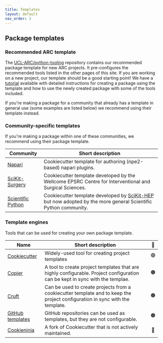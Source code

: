 ```yaml
---
title: Templates
layout: default
nav_order: 2
---
```


## Package templates

### Recommended ARC template

The [UCL-ARC/python-tooling](https://github.com/UCL-ARC/python-tooling)
repository contains our recommended package template for new ARC projects. It
pre-configures the recommended tools listed in the other pages of this site. If
you are working on a new project, our template should be a good starting point!
We have a [tutorial](https://github.com/UCL-ARC/python-tooling/blob/main/tutorial.md)
available with detailed instructions for creating a package using the template
and how to use the newly created package with some of the tools included.

If you're making a package for a community that already has a template in
general use (some examples are listed below) we recommend using their template
instead.

### Community-specific templates

If you're making a package within one of these communities, we recommend using
their package template.

| Community                                                          | Short description                                                                                                                               |
| ------------------------------------------------------------------ | ----------------------------------------------------------------------------------------------------------------------------------------------- |
| [Napari](https://github.com/napari/cookiecutter-napari-plugin)     | Cookiecutter template for authoring (npe2-based) napari plugins.                                                                                |
| [SciKit-Surgery](https://github.com/SciKit-Surgery/PythonTemplate) | Cookiecutter template developed by the Wellcome EPSRC Centre for Interventional and Surgical Sciences.                                          |
| [Scientific Python](https://github.com/scientific-python/cookie)   | Cookiecutter template developed by [SciKit-HEP](https://github.com/scikit-hep) but now adopted by the more general Scientific Python community. |

### Template engines

Tools that can be used for creating your own package template.

| Name                                                                                                                          | Short description                                                                                                            | 🚦  |
| ----------------------------------------------------------------------------------------------------------------------------- | ---------------------------------------------------------------------------------------------------------------------------- | :-: |
| [Cookiecutter](https://github.com/cookiecutter/cookiecutter)                                                                  | Widely-used tool for creating project templates                                                                              | 🟢  |
| [Copier](https://github.com/copier-org/copier)                                                                                | A tool to create project templates that are highly configurable. Project configuration can be kept in sync with the templae. | 🟠  |
| [Cruft](https://github.com/cruft/cruft)                                                                                       | Can be used to create projects from a cookiecutter template and to keep the project configuration in sync with the template. | 🟠  |
| [GitHub templates](https://docs.github.com/en/repositories/creating-and-managing-repositories/creating-a-template-repository) | GitHub repositories can be used as templates, but they are not configurable.                                                 | 🟠  |
| [Cookieninja](https://github.com/cookieninja-generator/cookieninja)                                                           | A fork of Cookiecutter that is not actively maintained.                                                                      | 🔴  |
